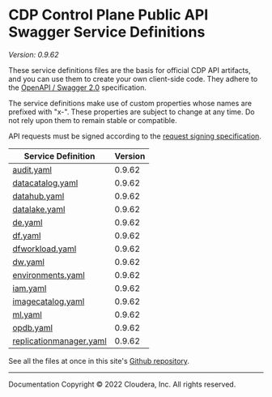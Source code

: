 # CDP Control Plane Public API Swagger Service Definitions

*Version: 0.9.62*

These service definitions files are the basis for official CDP API artifacts,
and you can use them to create your own client-side code. They adhere to the
[OpenAPI / Swagger 2.0](https://swagger.io/specification/v2/) specification.

The service definitions make use of custom properties whose names are prefixed
with "x-". These properties are subject to change at any time. Do not rely upon
them to remain stable or compatible.

API requests must be signed according to the
[request signing specification](request_signing.md).

| Service Definition | Version |
| --- | --- |
| [audit.yaml](./audit.yaml) | 0.9.62 |
| [datacatalog.yaml](./datacatalog.yaml) | 0.9.62 |
| [datahub.yaml](./datahub.yaml) | 0.9.62 |
| [datalake.yaml](./datalake.yaml) | 0.9.62 |
| [de.yaml](./de.yaml) | 0.9.62 |
| [df.yaml](./df.yaml) | 0.9.62 |
| [dfworkload.yaml](./dfworkload.yaml) | 0.9.62 |
| [dw.yaml](./dw.yaml) | 0.9.62 |
| [environments.yaml](./environments.yaml) | 0.9.62 |
| [iam.yaml](./iam.yaml) | 0.9.62 |
| [imagecatalog.yaml](./imagecatalog.yaml) | 0.9.62 |
| [ml.yaml](./ml.yaml) | 0.9.62 |
| [opdb.yaml](./opdb.yaml) | 0.9.62 |
| [replicationmanager.yaml](./replicationmanager.yaml) | 0.9.62 |

See all the files at once in this site's
[Github repository](https://github.com/cloudera/cdp-dev-docs/tree/master/api-docs/swagger).

----

Documentation Copyright © 2022 Cloudera, Inc. All rights reserved.

